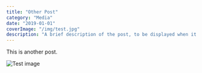 ```yaml
---
title: "Other Post"
category: "Media"
date: "2019-01-01"
coverImage: "/img/test.jpg"
description: "A brief description of the post, to be displayed when it is previewed. Shouldn't be more than a couple of sentences."
---
```


This is another post.

![Test image](/img/test_img.png)
